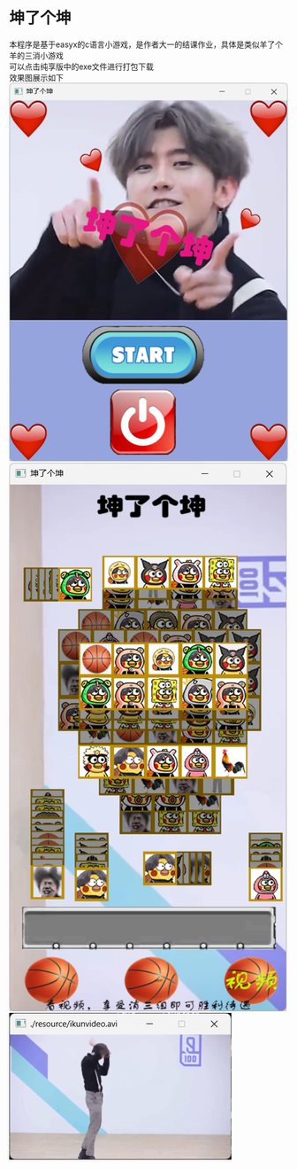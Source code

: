 # 坤了个坤
本程序是基于easyx的c语言小游戏，是作者大一的结课作业，具体是类似羊了个羊的三消小游戏\
可以点击纯享版中的exe文件进行打包下载\
效果图展示如下
![第一关](界面.png)
![第二关](第二关.png)
![广告](广告.png)
